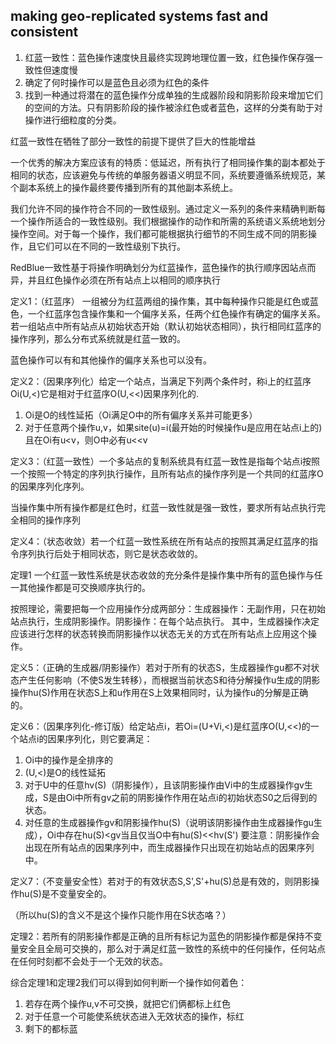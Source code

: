 ## making geo-replicated systems fast and consistent

1. 红蓝一致性：蓝色操作速度快且最终实现跨地理位置一致，红色操作保存强一致性但速度慢
2. 确定了何时操作可以是蓝色且必须为红色的条件
3. 找到一种通过将潜在的蓝色操作分成单独的生成器阶段和阴影阶段来增加它们的空间的方法。只有阴影阶段的操作被涂红色或者蓝色，这样的分类有助于对操作进行细粒度的分类。

红蓝一致性在牺牲了部分一致性的前提下提供了巨大的性能增益

一个优秀的解决方案应该有的特质：低延迟，所有执行了相同操作集的副本都处于相同的状态，应该避免与传统的单服务器语义明显不同，系统要遵循系统规范，某个副本系统上的操作最终要传播到所有的其他副本系统上。

我们允许不同的操作符合不同的一致性级别。通过定义一系列的条件来精确判断每一个操作所适合的一致性级别。我们根据操作的动作和所需的系统语义系统地划分操作空间。对于每一个操作，我们都可能根据执行细节的不同生成不同的阴影操作，且它们可以在不同的一致性级别下执行。

RedBlue一致性基于将操作明确划分为红蓝操作，蓝色操作的执行顺序因站点而异，并且红色操作必须在所有站点上以相同的顺序执行

定义1：（红蓝序）
一组被分为红蓝两组的操作集，其中每种操作只能是红色或蓝色，一个红蓝序包含操作集和一个偏序关系，任两个红色操作有确定的偏序关系。
若一组站点中所有站点从初始状态开始（默认初始状态相同），执行相同红蓝序的操作序列，那么分布式系统就是红蓝一致的。

蓝色操作可以有和其他操作的偏序关系也可以没有。

定义2：（因果序列化）给定一个站点，当满足下列两个条件时，称i上的红蓝序Oi(U,<)它是相对于红蓝序O(U,<<)因果序列化的.
1. Oi是O的线性延拓（Oi满足O中的所有偏序关系并可能更多）
2. 对于任意两个操作u,v，如果site(u)=i(最开始的时候操作u是应用在站点i上的)且在Oi有u<v，则O中必有u<<v

定义3：（红蓝一致性）一个多站点的复制系统具有红蓝一致性是指每个站点i按照一个按照一个特定的序列执行操作，且所有站点的操作序列是一个共同的红蓝序O的因果序列化序列。

当操作集中所有操作都是红色时，红蓝一致性就是强一致性，要求所有站点执行完全相同的操作序列

定义4：（状态收敛）若一个红蓝一致性系统在所有站点的按照其满足红蓝序的指令序列执行后处于相同状态，则它是状态收敛的。

定理1 一个红蓝一致性系统是状态收敛的充分条件是操作集中所有的蓝色操作与任一其他操作都是可交换顺序执行的。

按照理论，需要把每一个应用操作分成两部分：生成器操作：无副作用，只在初始站点执行，生成阴影操作。阴影操作：在每个站点执行。
其中，生成器操作决定应该进行怎样的状态转换而阴影操作以状态无关的方式在所有站点上应用这个操作。

定义5：（正确的生成器/阴影操作）若对于所有的状态S，生成器操作gu都不对状态产生任何影响（不使S发生转移），而根据当前状态S和待分解操作u生成的阴影操作hu(S)作用在状态S上和u作用在S上效果相同时，认为操作u的分解是正确的。

定义6：（因果序列化-修订版）给定站点i，若Oi=(U+Vi,<)是红蓝序O(U,<<)的一个站点i的因果序列化，则它要满足：
1. Oi中的操作是全排序的
2. (U,<)是O的线性延拓
3. 对于U中的任意hv(S)（阴影操作），且该阴影操作由Vi中的生成器操作gv生成，S是由Oi中所有gv之前的阴影操作作用在站点i的初始状态S0之后得到的状态。
4. 对任意的生成器操作gv和阴影操作hu(S)（说明该阴影操作由生成器操作gu生成），Oi中存在hu(S)<gv当且仅当O中有hu(S)<<hv(S')
要注意：阴影操作会出现在所有站点的因果序列中，而生成器操作只出现在初始站点的因果序列中。

定义7：（不变量安全性）若对于的有效状态S,S',S'+hu(S)总是有效的，则阴影操作hu(S)是不变量安全的。

（所以hu(S)的含义不是这个操作只能作用在S状态咯？）

定理2：若所有的阴影操作都是正确的且所有标记为蓝色的阴影操作都是保持不变量安全且全局可交换的，那么对于满足红蓝一致性的系统中的任何操作，任何站点在任何时刻都不会处于一个无效的状态。

综合定理1和定理2我们可以得到如何判断一个操作如何着色：
1. 若存在两个操作u,v不可交换，就把它们俩都标上红色
2. 对于任意一个可能使系统状态进入无效状态的操作，标红
3. 剩下的都标蓝

